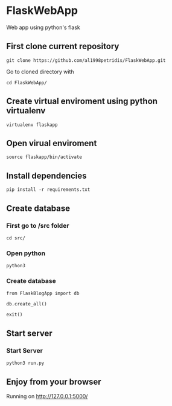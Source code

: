 # FlaskWebApp
Web app using python's flask

## First clone current repository
```
git clone https://github.com/al1998petridis/FlaskWebApp.git 
```

Go to cloned directory with 
```
cd FlaskWebApp/
```

## Create virtual enviroment using python virtualenv
```
virtualenv flaskapp
```

## Open virual enviroment
```
source flaskapp/bin/activate
```

## Install dependencies
```
pip install -r requirements.txt
```

## Create database
### First go to /src folder
```
cd src/
```
### Open python
```
python3
```
### Create database
```
from FlaskBlogApp import db
```

```
db.create_all()
```

```
exit()
```

## Start server 
### Start Server
```
python3 run.py
```
## Enjoy from your browser
Running on http://127.0.0.1:5000/
